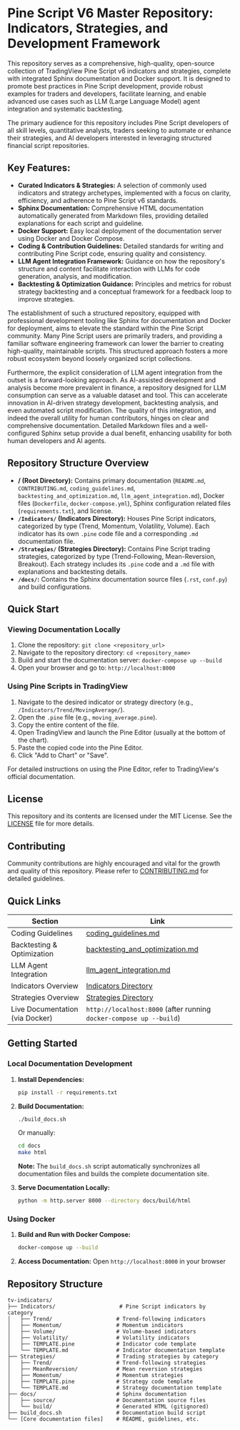 # Pine Script V6 Master Repository: Indicators, Strategies, and Development Framework

This repository serves as a comprehensive, high-quality, open-source collection of TradingView Pine Script v6 indicators and strategies, complete with integrated Sphinx documentation and Docker support. It is designed to promote best practices in Pine Script development, provide robust examples for traders and developers, facilitate learning, and enable advanced use cases such as LLM (Large Language Model) agent integration and systematic backtesting.

The primary audience for this repository includes Pine Script developers of all skill levels, quantitative analysts, traders seeking to automate or enhance their strategies, and AI developers interested in leveraging structured financial script repositories.

## Key Features:

*   **Curated Indicators & Strategies:** A selection of commonly used indicators and strategy archetypes, implemented with a focus on clarity, efficiency, and adherence to Pine Script v6 standards.
*   **Sphinx Documentation:** Comprehensive HTML documentation automatically generated from Markdown files, providing detailed explanations for each script and guideline.
*   **Docker Support:** Easy local deployment of the documentation server using Docker and Docker Compose.
*   **Coding & Contribution Guidelines:** Detailed standards for writing and contributing Pine Script code, ensuring quality and consistency.
*   **LLM Agent Integration Framework:** Guidance on how the repository's structure and content facilitate interaction with LLMs for code generation, analysis, and modification.
*   **Backtesting & Optimization Guidance:** Principles and metrics for robust strategy backtesting and a conceptual framework for a feedback loop to improve strategies.

The establishment of such a structured repository, equipped with professional development tooling like Sphinx for documentation and Docker for deployment, aims to elevate the standard within the Pine Script community. Many Pine Script users are primarily traders, and providing a familiar software engineering framework can lower the barrier to creating high-quality, maintainable scripts. This structured approach fosters a more robust ecosystem beyond loosely organized script collections.

Furthermore, the explicit consideration of LLM agent integration from the outset is a forward-looking approach. As AI-assisted development and analysis become more prevalent in finance, a repository designed for LLM consumption can serve as a valuable dataset and tool. This can accelerate innovation in AI-driven strategy development, backtesting analysis, and even automated script modification. The quality of this integration, and indeed the overall utility for human contributors, hinges on clear and comprehensive documentation. Detailed Markdown files and a well-configured Sphinx setup provide a dual benefit, enhancing usability for both human developers and AI agents.

## Repository Structure Overview

*   **/ (Root Directory):** Contains primary documentation (`README.md`, `CONTRIBUTING.md`, `coding_guidelines.md`, `backtesting_and_optimization.md`, `llm_agent_integration.md`), Docker files (`Dockerfile`, `docker-compose.yml`), Sphinx configuration related files (`requirements.txt`), and license.
*   **`/Indicators/` (Indicators Directory):** Houses Pine Script indicators, categorized by type (Trend, Momentum, Volatility, Volume). Each indicator has its own `.pine` code file and a corresponding `.md` documentation file.
*   **`/Strategies/` (Strategies Directory):** Contains Pine Script trading strategies, categorized by type (Trend-Following, Mean-Reversion, Breakout). Each strategy includes its `.pine` code and a `.md` file with explanations and backtesting details.
*   **`/docs/`:** Contains the Sphinx documentation source files (`.rst`, `conf.py`) and build configurations.

## Quick Start

### Viewing Documentation Locally

1.  Clone the repository: `git clone <repository_url>`
2.  Navigate to the repository directory: `cd <repository_name>`
3.  Build and start the documentation server: `docker-compose up --build`
4.  Open your browser and go to: `http://localhost:8000`

### Using Pine Scripts in TradingView

1.  Navigate to the desired indicator or strategy directory (e.g., `/Indicators/Trend/MovingAverage/`).
2.  Open the `.pine` file (e.g., `moving_average.pine`).
3.  Copy the entire content of the file.
4.  Open TradingView and launch the Pine Editor (usually at the bottom of the chart).
5.  Paste the copied code into the Pine Editor.
6.  Click "Add to Chart" or "Save".

For detailed instructions on using the Pine Editor, refer to TradingView's official documentation.

## License

This repository and its contents are licensed under the MIT License. See the [LICENSE](LICENSE) file for more details.

## Contributing

Community contributions are highly encouraged and vital for the growth and quality of this repository. Please refer to [CONTRIBUTING.md](CONTRIBUTING.md) for detailed guidelines.

## Quick Links

| Section                        | Link                                                                          |
| ------------------------------ | ----------------------------------------------------------------------------- |
| Coding Guidelines              | [coding_guidelines.md](coding_guidelines.md)                                 |
| Backtesting & Optimization     | [backtesting_and_optimization.md](backtesting_and_optimization.md)         |
| LLM Agent Integration          | [llm_agent_integration.md](llm_agent_integration.md)                         |
| Indicators Overview            | [Indicators Directory](Indicators/)                                          |
| Strategies Overview            | [Strategies Directory](Strategies/)                                          |
| Live Documentation (via Docker)| `http://localhost:8000` (after running `docker-compose up --build`)        |

## Getting Started

### Local Documentation Development

1. **Install Dependencies:**
   ```bash
   pip install -r requirements.txt
   ```

2. **Build Documentation:**
   ```bash
   ./build_docs.sh
   ```
   
   Or manually:
   ```bash
   cd docs
   make html
   ```

   **Note:** The `build_docs.sh` script automatically synchronizes all documentation files and builds the complete documentation site.

3. **Serve Documentation Locally:**
   ```bash
   python -m http.server 8000 --directory docs/build/html
   ```

### Using Docker

1. **Build and Run with Docker Compose:**
   ```bash
   docker-compose up --build
   ```

2. **Access Documentation:**
   Open `http://localhost:8000` in your browser

## Repository Structure

```
tv-indicators/
├── Indicators/                    # Pine Script indicators by category
│   ├── Trend/                    # Trend-following indicators
│   ├── Momentum/                 # Momentum indicators  
│   ├── Volume/                   # Volume-based indicators
│   ├── Volatility/               # Volatility indicators
│   ├── TEMPLATE.pine             # Indicator code template
│   └── TEMPLATE.md               # Indicator documentation template
├── Strategies/                   # Trading strategies by category
│   ├── Trend/                    # Trend-following strategies
│   ├── MeanReversion/            # Mean reversion strategies
│   ├── Momentum/                 # Momentum strategies
│   ├── TEMPLATE.pine             # Strategy code template
│   └── TEMPLATE.md               # Strategy documentation template
├── docs/                         # Sphinx documentation
│   ├── source/                   # Documentation source files
│   └── build/                    # Generated HTML (gitignored)
├── build_docs.sh                 # Documentation build script
└── [Core documentation files]    # README, guidelines, etc.
```
